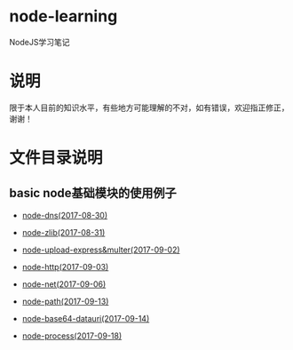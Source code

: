 # node-learning
NodeJS学习笔记

# 说明
限于本人目前的知识水平，有些地方可能理解的不对，如有错误，欢迎指正修正，谢谢！

# 文件目录说明
## basic node基础模块的使用例子
 - [node-dns(2017-08-30)](https://github.com/mvpzx/node-learning/tree/master/basic/node-dns)
 - [node-zlib(2017-08-31)](https://github.com/mvpzx/node-learning/tree/master/basic/node-zlib)
 - [node-upload-express&multer(2017-09-02)](https://github.com/mvpzx/node-learning/tree/master/basic/node-upload-express%26multer)
 - [node-http(2017-09-03)](https://github.com/mvpzx/node-learning/tree/master/basic/node-http)
 - [node-net(2017-09-06)](https://github.com/mvpzx/node-learning/tree/master/basic/node-net)
 - [node-path(2017-09-13)](https://github.com/mvpzx/node-learning/tree/master/basic/node-path)

 - [node-base64-datauri(2017-09-14)](https://github.com/mvpzx/node-learning/tree/master/basic/node-base64-datauri)

 - [node-process(2017-09-18)](https://github.com/mvpzx/node-learning/tree/master/basic/node-process)